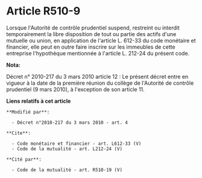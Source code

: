 # Article R510-9

Lorsque l'Autorité de contrôle prudentiel suspend, restreint ou interdit temporairement la libre disposition de tout ou
partie des actifs d'une mutuelle ou union, en application de l'article L. 612-33 du code monétaire et financier, elle peut en
outre faire inscrire sur les immeubles de cette entreprise l'hypothèque mentionnée à l'article L. 212-24 du présent code.

**Nota:**

Décret n° 2010-217 du 3 mars 2010 article 12 : Le présent décret entre en vigueur à la date de la première réunion du collège
de l'Autorité de contrôle prudentiel (9 mars 2010), à l'exception de son article 11.

**Liens relatifs à cet article**

	**Modifié par**:

	  - Décret n°2010-217 du 3 mars 2010 - art. 4

	**Cite**:

	  - Code monétaire et financier - art. L612-33 (V)
	  - Code de la mutualité - art. L212-24 (V)

	**Cité par**:

	  - Code de la mutualité - art. R510-19 (V)
